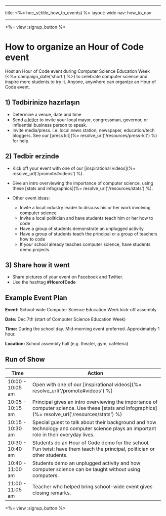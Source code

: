 * * *

title: <%= hoc_s(:title_how_to_events) %> layout: wide nav: how_to_nav

* * *

<%= view :signup_button %>

# How to organize an Hour of Code event

Host an Hour of Code event during Computer Science Education Week (<%= campaign_date('short') %>) to celebrate computer science and inspire more students to try it. Anyone, anywhere can organize an Hour of Code event.

## 1) Tədbirinizə hazırlaşın

  * Determine a venue, date and time
  * Send [a letter](https://docs.google.com/a/code.org/document/d/1eP41sKW7y0qq_JvkRIgZK8dWYICaGRZ4CCDETXa78wY/edit) to invite your local mayor, congressman, governor, or influential business person to speak.
  * Invite media/press. i.e. local news station, newspaper, education/tech bloggers. See our [press kit](%= resolve_url('/resources/press-kit') %) for help.

## 2) Tədbir ərzində

  * Kick off your event with one of our [inspirational videos](%= resolve_url('/promote#videos') %).
  * Give an intro overviewing the importance of computer science, using these [stats and infographics](%= resolve_url('/resources/stats') %).   
      
    
  * Other event ideas: 
      * Invite a local industry leader to discuss his or her work involving computer science
      * Invite a local politician and have students teach him or her how to code
      * Have a group of students demonstrate an unplugged activity
      * Have a group of students teach the principal or a group of teachers how to code
      * If your school already teaches computer science, have students demo projects

## 3) Share how it went

  * Share pictures of your event on Facebook and Twitter. 
  * Use the hashtag **#HourofCode**

## Example Event Plan

**Event:** School-wide Computer Science Education Week kick-off assembly

**Date:** Dec 7th (start of Computer Science Education Week)

**Time:** During the school day. Mid-morning event preferred. Approximately 1 hour.

**Location:** School assembly hall (e.g. theater, gym, cafeteria)   
  


## Run of Show

| Time             | Action                                                                                                                                            |
| ---------------- | ------------------------------------------------------------------------------------------------------------------------------------------------- |
| 10:00 - 10:05 am | Open with one of our [inspirational videos](%= resolve_url('/promote#videos') %)                                                                  |
| 10:05 - 10:15 am | Principal gives an intro overviewing the importance of computer science. Use these [stats and infographics](%= resolve_url('/resources/stats') %) |
| 10:15 - 10:30 am | Special guest to talk about their background and how technology and computer science plays an important role in their everyday lives.             |
| 10:30 - 10:40 am | Students do an Hour of Code demo for the school. Fun twist: have them teach the principal, politician or other students.                          |
| 10:40 - 11:00 am | Students demo an unplugged activity and how computer science can be taught without using computers.                                               |
| 11:00 - 11:05 am | Teacher who helped bring school-wide event gives closing remarks.                                                                                 |

<%= view :signup_button %>